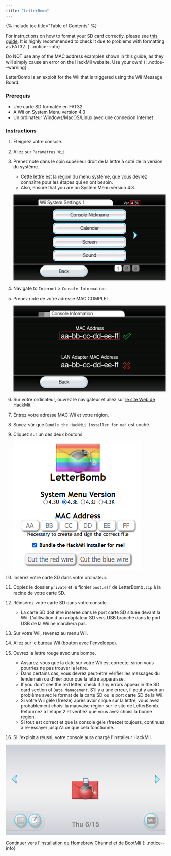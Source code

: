```yaml
---
title: "LetterBomb"
---
```


{% include toc title="Table of Contents" %}

For instructions on how to format your SD card correctly, please see [this guide](https://wiki.hacks.guide/wiki/Formatting_an_SD_card). It is highly recommended to check it due to problems with formatting as FAT32.
{: .notice--info}

Do NOT use any of the MAC address examples shown in this guide, as they will simply cause an error on the HackMii website. Use your own!
{: .notice--warning}

LetterBomb is an exploit for the Wii that is triggered using the Wii Message Board.

### Prérequis
* Une carte SD formatée en FAT32
* A Wii on System Menu version 4.3
* Un ordinateur Windows/MacOS/Linux avec une connexion Internet

### Instructions

1. Éteignez votre console.
1. Allez sur `Paramètres Wii`.
1. Prenez note dans le coin supérieur droit de la lettre à côté de la version du système.
    + Cette lettre est la région du menu système, que vous devrez connaître pour les étapes qui en ont besoin.
    + Also, ensure that you are on System Menu version 4.3.

    ![](/images/wii/SystemMenuVersion.png)

1. Navigate to `Internet` > `Console Information`.
1. Prenez note de votre adresse MAC COMPLET.

    ![](/images/wii/MacAddress.png)

1. Sur votre ordinateur, ouvrez le navigateur et allez sur [le site Web de HackMii](https://please.hackmii.com/).
1. Entrez votre adresse MAC Wii et votre région.
1. Soyez-sûr que `Bundle the HackMii Installer for me!` est coché.
1. Cliquez sur un des deux boutons.

    ![](/images/exploits/letterbomb/LetterBomb-PC.png)

1. Insérez votre carte SD dans votre ordinateur.
1. Copiez le dossier `private` et le fichier `boot.elf` de LetterBomb`.zip` à la racine de votre carte SD.
1. Réinsérez votre carte SD dans votre console.
    + La carte SD doit être insérée dans le port carte SD située devant la Wii. L'utilisation d'un adaptateur SD vers USB branché dans le port USB de la Wii ne marchera pas.
1. Sur votre Wii, revenez au menu Wii.
1. Allez sur le bureau Wii (bouton avec l'enveloppe).
1. Ouvrez la lettre rouge avec une bombe.
    + Assurez-vous que la date sur votre Wii est correcte, sinon vous pourriez ne pas trouver la lettre.
    + Dans certains cas, vous devrez peut-être vérifier les messages du lendemain ou d'hier pour que la lettre apparaisse.
    + If you don't see the red letter, check if any errors appear in the SD card section of `Data Management`. S'il y a une erreur, il peut y avoir un problème avec le format de la carte SD ou le port carte SD de la Wii.
    + Si votre Wii gèle (freeze) après avoir cliqué sur la lettre, vous avez probablement choisi la mauvaise région sur le site de LetterBomb. Retournez à l'étape 2 et vérifiez que vous avez choisi la bonne région.
    + Si tout est correct et que la console gèle (freeze) toujours, continuez à re-essayer jusqu'à ce que cela fonctionne.
1. Si l'exploit a réussi, votre console aura chargé l'installeur HackMii.

![](/images/exploits/letterbomb/LetterBomb-Wii.png)

[Continuer vers l'installation de Homebrew Channel et de BootMii](hbc)
{: .notice--info}
